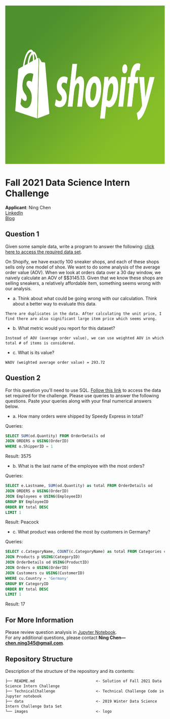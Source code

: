 <p>
<img src="images/Shopify.jpg" width="900" height="500">
</p>

# Fall 2021 Data Science Intern Challenge 

**Applicant**: Ning Chen \
[LinkedIn](https://www.linkedin.com/in/ningchen345/) \
[Blog](https://kinder-chen.medium.com)


## Question 1
Given some sample data, write a program to answer the following: [click here to access the required data set](https://docs.google.com/spreadsheets/d/16i38oonuX1y1g7C_UAmiK9GkY7cS-64DfiDMNiR41LM/edit#gid=0).

On Shopify, we have exactly 100 sneaker shops, and each of these shops sells only one model of shoe. We want to do some analysis of the average order value (AOV). When we look at orders data over a 30 day window, we naively calculate an AOV of $\$3145.13. Given that we know these shops are selling sneakers, a relatively affordable item, something seems wrong with our analysis. 

- a. Think about what could be going wrong with our calculation. Think about a better way to evaluate this data. 
```
There are duplicates in the data. After calculating the unit price, I find there are also significant large item price which seems wrong.
```
- b. What metric would you report for this dataset?
```
Instead of AOV (average order value), we can use weighted AOV in which total # of items is considered.
```
- c. What is its value?
```
WAOV (weighted average order value) = 293.72
```

## Question 2
For this question you’ll need to use SQL. [Follow this link](https://www.w3schools.com/SQL/TRYSQL.ASP?FILENAME=TRYSQL_SELECT_ALL) to access the data set required for the challenge. Please use queries to answer the following questions. Paste your queries along with your final numerical answers below.

- a. How many orders were shipped by Speedy Express in total?

Queries: 
```sql
SELECT SUM(od.Quantity) FROM OrderDetails od 
JOIN ORDERS o USING(OrderID) 
WHERE o.ShipperID = 1 
```
Result: 3575

- b. What is the last name of the employee with the most orders?

Queries: 
```sql
SELECT e.Lastname, SUM(od.Quantity) as total FROM OrderDetails od 
JOIN ORDERS o USING(OrderID) 
JOIN Employees e USING(EmployeeID) 
GROUP BY EmployeeID 
ORDER BY total DESC 
LIMIT 1
```
Result: Peacock

- c. What product was ordered the most by customers in Germany?

Queries: 
```sql
SELECT c.CategoryName, COUNT(c.CategoryName) as total FROM Categories c 
JOIN Products p USING(CategoryID) 
JOIN OrderDetails od USING(ProductID) 
JOIN Orders o USING(OrderID) 
JOIN Customers cu USING(CustomerID) 
WHERE cu.Country = 'Germany' 
GROUP BY CategoryID 
ORDER BY total DESC 
LIMIT 1
```
Result: 17

## For More Information

Please review question analysis in [Jupyter Notebook](https://github.com/ghcn345/Shopify-Technical-Challenge/blob/master/TechnicalChallenge.ipynb). \
For any additional questions, please contact **Ning Chen—chen.ning345@gmail.com**.

## Repository Structure

Description of the structure of the repository and its contents:
```
├── README.md                           <- Solution of Fall 2021 Data Science Intern Challenge
├── TechnicalChallenge                  <- Technical Challenge Code in Jupyter notebook
├── data                                <- 2019 Winter Data Science Intern Challenge Data Set
└── images                              <- logo
```